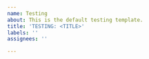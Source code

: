 ```yaml
---
name: Testing
about: This is the default testing template.
title: 'TESTING: <TITLE>'
labels: ''
assignees: ''

---
```



